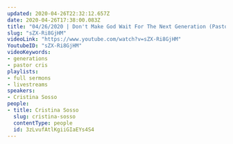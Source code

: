 ```yaml
---
updated: 2020-04-26T22:32:12.657Z
date: 2020-04-26T17:38:00.083Z
title: "04/26/2020 | Don't Make God Wait For The Next Generation (Pastor Cris Sosso)"
slug: "sZX-Ri8GjHM"
videoLink: "https://www.youtube.com/watch?v=sZX-Ri8GjHM"
YoutubeID: "sZX-Ri8GjHM"
videoKeywords:
- generations
- pastor cris
playlists:
- full sermons
- livestreams
speakers:
- Cristina Sosso
people:
- title: Cristina Sosso
  slug: cristina-sosso
  contentType: people
  id: 3zLvufAtlKgiiGIaEYs4S4
---
```

